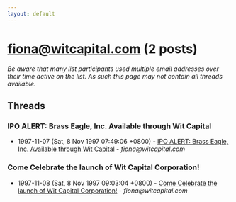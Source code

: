 ```yaml
---
layout: default
---
```


# fiona@witcapital.com (2 posts)

_Be aware that many list participants used multiple email addresses over their time active on the list. As such this page may not contain all threads available._

## Threads

### IPO ALERT: Brass Eagle, Inc. Available through Wit Capital
+ 1997-11-07 (Sat, 8 Nov 1997 07:49:06 +0800) - [IPO ALERT: Brass Eagle, Inc. Available through Wit Capital](/archive/1997/11/90126317edd35c93926bb67343a59a6639c20bd974e32ed9b51e66bcbaceae8b) - _fiona@witcapital.com_

### Come Celebrate the launch of Wit Capital Corporation!
+ 1997-11-08 (Sat, 8 Nov 1997 09:03:04 +0800) - [Come Celebrate the launch of Wit Capital Corporation!](/archive/1997/11/5816db1be75849232b4f3f89f61e10932ac4bfc2db7f97a833f6a1d775e6b118) - _fiona@witcapital.com_

